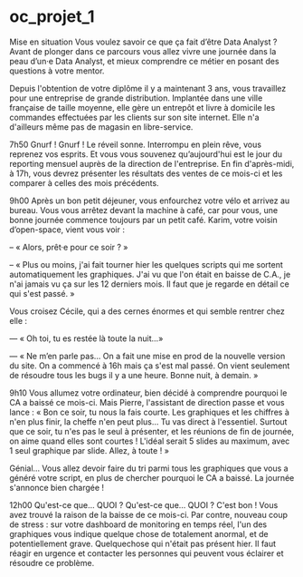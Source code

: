 # oc_projet_1
Mise en situation
Vous voulez savoir ce que ça fait d’être Data Analyst ? Avant de plonger dans ce parcours vous allez vivre une journée dans la peau d’un·e Data Analyst, et mieux comprendre ce métier en posant des questions à votre mentor.

Depuis l'obtention de votre diplôme il y a maintenant 3 ans, vous travaillez pour une entreprise de grande distribution. Implantée dans une ville française de taille moyenne, elle gère un entrepôt et livre à domicile les commandes effectuées par les clients sur son site internet. Elle n'a d'ailleurs même pas de magasin en libre-service. 

7h50
Gnurf !
Gnurf !
Le réveil sonne. Interrompu en plein rêve, vous reprenez vos esprits. Et vous vous souvenez qu’aujourd'hui est le jour du reporting mensuel auprès de la direction de l'entreprise. En fin d'après-midi, à 17h, vous devrez présenter les résultats des ventes de ce mois-ci et les comparer à celles des mois précédents.

 

9h00
Après un bon petit déjeuner, vous enfourchez votre vélo et arrivez au bureau. Vous vous arrêtez devant la machine à café, car pour vous, une bonne journée commence toujours par un petit café. Karim, votre voisin d’open-space, vient vous voir :

– « Alors, prêt·e pour ce soir ? »

– « Plus ou moins, j'ai fait tourner hier les quelques scripts qui me sortent automatiquement les graphiques. J'ai vu que l'on était en baisse de C.A., je n'ai jamais vu ça sur les 12 derniers mois. Il faut que je regarde en détail ce qui s'est passé. »


Vous croisez Cécile, qui a des cernes énormes et qui semble rentrer chez elle :

— « Oh toi, tu es restée là toute la nuit...»

— « Ne m’en parle pas… On a fait une mise en prod de la nouvelle version du site. On a commencé à 16h mais ça s'est mal passé. On vient seulement de résoudre tous les bugs il y a une heure. Bonne nuit, à demain. »

 

9h10
Vous allumez votre ordinateur, bien décidé à comprendre pourquoi le CA a baissé ce mois-ci. Mais Pierre, l'assistant de direction passe et vous lance : « Bon ce soir, tu nous la fais courte. Les graphiques et les chiffres à n'en plus finir, la cheffe n'en peut plus… Tu vas direct à l'essentiel. Surtout que ce soir, tu n'es pas le seul à présenter, et les réunions de fin de journée, on aime quand elles sont courtes ! L'idéal serait 5 slides au maximum, avec 1 seul graphique par slide. Allez, à toute ! »

Génial… Vous allez devoir faire du tri parmi tous les graphiques que vous a généré votre script, en plus de chercher pourquoi le CA a baissé. La journée s'annonce bien chargée !

 

12h00
Qu'est-ce que… QUOI ?
Qu'est-ce que… QUOI ?
C'est bon ! Vous avez trouvé la raison de la baisse de ce mois-ci. Par contre, nouveau coup de stress : sur votre dashboard de monitoring en temps réel, l'un des graphiques vous indique quelque chose de totalement anormal, et de potentiellement grave. Quelquechose qui n'était pas présent hier. Il faut réagir en urgence et contacter les personnes qui peuvent vous éclairer et résoudre ce problème.

